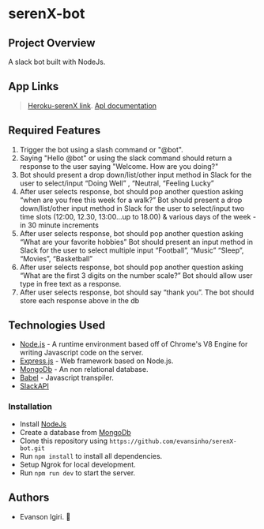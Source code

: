 # serenX-bot

## Project Overview
A slack bot built with NodeJs.

## App Links
> [Heroku-serenX link](https://serenx-bot.herokuapp.com/).
> [ApI documentation](https://app.getpostman.com/dpxy/collections/14516533-04ee0918-be4d-4693-a898-f8d18999cb64?workspace=254905b7-8d86-4e2f-842f-a90e4096dc02)

## Required Features
1. Trigger the bot using a slash command or "@bot".
2. Saying "Hello @bot" or using the slack command should return a response to the user saying "Welcome. How are you doing?"
3. Bot should present a drop down/list/other input method in Slack for the user to select/input “Doing Well” , “Neutral, “Feeling Lucky” 
4. After user selects response, bot should pop another question asking “when are you free this week for a walk?” Bot should present a drop down/list/other input method in Slack for the user to select/input two time slots (12:00, 12.30, 13:00...up to 18.00) & various days of the week - in 30 minute increments
5. After user selects response, bot should pop another question asking “What are your favorite hobbies” Bot should present an input method in Slack for the user to select multiple input “Football”, “Music” “Sleep”, “Movies”, “Basketball”
6. After user selects response, bot should pop another question asking “What are the first 3 digits on the number scale?” Bot should allow user type in free text as a response.
7. After user selects response, bot should say “thank you”. 
The bot should store each response above in the db

## Technologies Used
- [Node.js](https://nodejs.org) - A runtime environment based off of Chrome's V8 Engine for writing Javascript code on the server.
- [Express.js](https://expressjs.com) - Web framework based on Node.js.
- [MongoDb](https://mongodb.com) - An non relational database.
- [Babel](https://babeljs.io) - Javascript transpiler.
- [SlackAPI](https://api.slack.com/)

### Installation
- Install [NodeJs](https://nodejs.org/en/download/)
- Create a database from [MongoDb](https://mongodb.com)
- Clone this repository using `https://github.com/evansinho/serenX-bot.git`
- Run `npm install` to install all dependencies.
- Setup Ngrok for local development.
- Run `npm run dev` to start the server.

## Authors
- Evanson Igiri. 🤠
